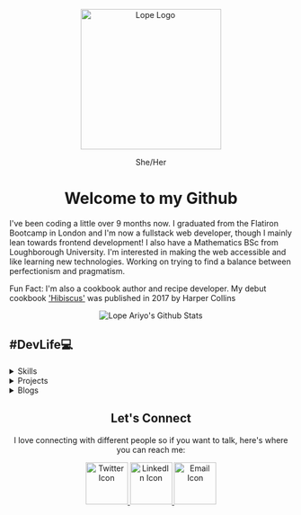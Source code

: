 <p align="center">
  <a href="https://www.lopeariyo.dev/ ">
    <img alt="Lope Logo" src="https://pbs.twimg.com/profile_images/1248697046883762176/A80erP3V_400x400.png" width="250" />
  </a>
    
</p>
<p align="center"> She/Her</p>

<h1 align="center">Welcome to my Github </h1>

<p>  I've been coding a little over 9 months now. I graduated from the Flatiron Bootcamp in London and I'm now a fullstack web developer, though I mainly lean towards frontend development! I also have a  Mathematics BSc from Loughborough University. I'm interested in making the web accessible and like learning new technologies. Working on trying to find a balance between perfectionism and pragmatism.</p>

<p> Fun Fact: I'm also a cookbook author and recipe developer. My debut cookbook <a href="https://smarturl.it/hibiscus"> 'Hibiscus'</a> was published in 2017 by Harper Collins</p>

<div align="center" >
  <img alt="Lope Ariyo's Github Stats" src="https://github-readme-stats.vercel.app/api?username=LopeAriyo&show_icons=true&title_color=030e27&icon_color=1EA598&text_color=030e27&bg_color=E2F5F4" >
</div>

<h2 style =fontweight="bold">#DevLife💻</h2>

<details> 
    <summary>Skills</summary>
    <ul>
        <li>
            <details>
                <summary>Current Technologies </summary>
                <ul>
                    <li> HTML5 </li>
                    <li> CSS3 </li>
                    <li> SCSS</li>
                    <li> Javascript</li>
                    <li> React</li>
                    <li> Gastby</li>
                    <li> Node</li>
                    <li> Express</li>
                    <li> MySQL</li>
                    <li> MongoDB</li>
                    <li> Strapi CMS</li>
                </ul>
            </details>
        </li>
        <li>
            <details>
                <summary>Current Learning</summary>
                <ul>
                    <li> Accessibility practices</li>
                    <li> SEO practices </li>
                </ul>
            </details>
        </li>
        <li>
            <details>
                <summary>Other Tools </summary>
                <ul>
                    <li> VSCode </li>
                    <li> Chrome Dev Tools</li>
                    <li> Axe</li>
                    <li> Postman</li>
                    <li> Netlify</li>
                    <li> Heroku </li>
                </ul>
            </details>
        </li>
    </ul>
</details>

<details>
    <summary> Projects</summary>
    <ul>
      <li>
      <details>
            <summary>Current</summary>
            <h4>Allie - An Accessible Blog Template </h4>
            <p>I'm currently working on creating a food blog template, going back to basics with HTML & CSS and applying accessibility and SEO practices</p> 
      </details>
      </li>
      <li>
      <details>
            <summary> Future</summary>
            <h4>Okele - A Restaurant/Supper Club Website </h4>
            <p>I'll be creating a vanilla JS website while experimenting with Tailwind CSS and SaSS </p> 
      </details>
      </li>
    </ul>
</details>

<details>
    <summary> Blogs</summary>
    <ul>
        <li> 
        <details>
            <summary> Lastest</summary>
            <h4><a href="https://dev.to/lopeariyo/an-introduction-to-web-accessibility-3lo1">An Introduction to Web Accessibility </a></h4>
        </details>
        </li>
        <li>
        <details>
            <summary> Popular</summary>
            <h4><a href="https://dev.to/lopeariyo/an-introduction-to-web-accessibility-3lo1">An Introduction to Web Accessibility </a></h4>
        </details>
        </li>
    </ul>
</details>

<h2 align="center" >Let's Connect </h2>
<p align="center"> I love connecting with different people so if you want to talk, here's where you can reach me: </p>
<div align="center">
    <a href="https://twitter.com/lopeariyodev">
        <img alt="Twitter Icon" src="https://cdn4.iconfinder.com/data/icons/a-s-social-set/256/twitter-512.png" width="75" />
    </a>
    <a href="https://www.linkedin.com/in/lopeariyo/">
        <img alt="LinkedIn Icon" src="https://cdn4.iconfinder.com/data/icons/a-s-social-set/256/linkedin-512.png" width="75" />
    </a>
    <a href="https://www.lopeariyo.dev/contact ">
        <img alt="Email Icon" src="https://cdn4.iconfinder.com/data/icons/a-s-social-set/256/mail-512.png" width="75" />
    </a>
</div>
